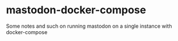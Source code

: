 # mastodon-docker-compose
 Some notes and such on running mastodon on a single instance with docker-compose
